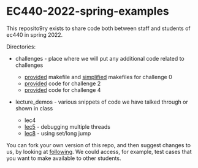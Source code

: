 # EC440-2022-spring-examples
This reposito9ry exists to share code both between staff and students of ec440 in spring 2022.

Directories:
- challenges - place where we will put any additional code related to challenges
   * [provided](challenges/ch0/ch0_original) makefile and [simplified](challenges/ch0/ch0_simple) makefiles for challenge 0 
   * [provided](challenges/ch2) code for challenge 2 
   * [provided](challenges/ch4) code for challenge 4
   
- lecture_demos - various snippets of code we have talked through or shown in class
   * lec4
   * [lec5](lecture_demos/lec5/README.md) - debugging multiple threads
   * [lec8](lecture_demos/lec8/README.md) - using set/long jump

You can fork your own version of this repo, and then suggest changes
to us, by looking at
[following](https://docs.github.com/en/github/collaborating-with-issues-and-pull-requests/creating-a-pull-request-from-a-fork).
We could access, for example, test cases that you want to make available to other students. 

